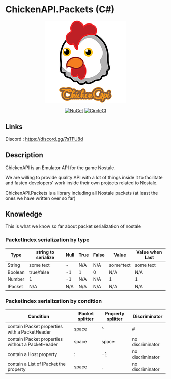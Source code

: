 # ChickenAPI.Packets (C#)

<center><img src="docs/_media/logo.png"></img>

[![NuGet](https://img.shields.io/nuget/v/ChickenAPI.Packets.svg?style=flat-square)](https://www.nuget.org/packages/ChickenAPI.Packets/)
[![CircleCI](https://circleci.com/gh/ChickenAPI/ChickenAPI.Packets/tree/master.svg?style=svg)](https://circleci.com/gh/ChickenAPI/ChickenAPI.Packets/tree/master)
</center>

## Links
Discord : https://discord.gg/7sTFU8d


## Description

ChickenAPI is an Emulator API for the game Nostale.

We are willing to provide quality API with a lot of things inside it to facilitate and fasten developers' work inside their own projects related to Nostale.

ChickenAPI.Packets is a library including all Nostale packets (at least the ones we have written over so far)


## Knowledge

This is what we know so far about packet serialization of nostale


### PacketIndex serialization by type
| Type    | string to serialize | Null | True | False | Value     | Value when Last |
|---------|---------------------|------|------|-------|-----------|-----------------|
| String  | some text           | -    | N/A  | N/A   | some^text | some text       |
| Boolean | true/false          | -1   | 1    | 0     | N/A       | N/A             |
| Number  | 1                   | -1   | N/A  | N/A   | 1         | 1               |
| IPacket | N/A                 | N/A  | N/A  | N/A   | N/A       | N/A             |


### PacketIndex serialization by condition
| Condition                                         | IPacket splitter | Property splitter | Discriminator    |
|---------------------------------------------------|------------------|-------------------|------------------|
| contain IPacket properties with a PacketHeader    | space            | ^                 | #                |
| contain IPacket properties without a PacketHeader | space            | space             | no discriminator |
| contain a Host property                           | :                | -1                | no discriminator |
| contain a List of IPacket the property            | space            | .                 | no discriminator |